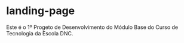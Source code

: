 # landing-page
Este é o 1º Progeto de Desenvolvimento do Módulo Base do Curso de Tecnologia da Escola DNC.
